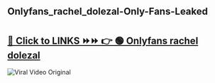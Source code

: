 
 ## Onlyfans_rachel_dolezal-Only-Fans-Leaked

# <h2><a href="https://clipsfans.com/Onlyfans_rachel_dolezal&ref=git">🔗 Click to LINKS ⏩⏩ 👉 🟢 Onlyfans rachel dolezal </a></h2>

<a href="https://clipsfans.com/Onlyfans_rachel_dolezal&ref=git" rel="nofollow" data-target="animated-image.originalLink"><img src="https://i.ibb.co.com/xMMVF88/686577567.gif" alt="Viral Video Original" style="max-width: 100%; display: inline-block;" data-target="animated-image.originalImage"></a>
